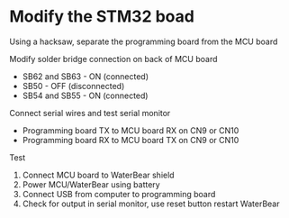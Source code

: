 

# Modify the STM32 boad

Using a hacksaw, separate the programming board from the MCU board

Modify solder bridge connection on back of MCU board

* SB62 and SB63 - ON (connected)
* SB50 - OFF (disconnected)
* SB54 and SB55 - ON (connected)

Connect serial wires and test serial monitor
* Programming board TX to MCU board RX on CN9 or CN10
* Programming board RX to MCU board TX on CN9 or CN10

Test
1. Connect MCU board to WaterBear shield
1. Power MCU/WaterBear using battery
1. Connect USB from computer to programming board
1. Check for output in serial monitor, use reset button restart WaterBear
